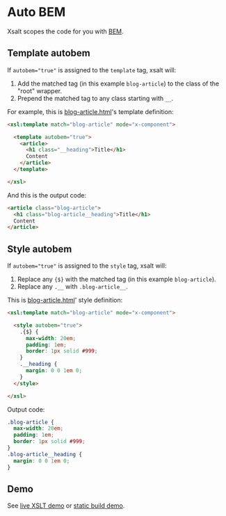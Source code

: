 # Auto BEM

Xsalt scopes the code for you with [BEM](https://getbem.com).

## Template autobem

If `autobem="true"` is assigned to the `template` tag, xsalt will:
1. Add the matched tag (in this example `blog-article`) to the class of the "root" wrapper.
2. Prepend the matched tag to any class starting with `__`.

For example, this is [blog-article.html](./components/blog-article.html)'s template definition:
```html
<xsl:template match="blog-article" mode="x-component">

  <template autobem="true">
    <article>
      <h1 class="__heading">Title</h1>
      Content
    </article>
  </template>

</xsl>
```

And this is the output code:
```html
<article class="blog-article">
  <h1 class="blog-article__heading">Title</h1>
  Content
</article>
```

## Style autobem

If `autobem="true"` is assigned to the `style` tag, xsalt will:
1. Replace any `{$}` with the matched tag (in this example `blog-article`).
2. Replace any `.__` with `.blog-article__`.

This is [blog-article.html](./components/blog-article.html)' style definition:
```html
<xsl:template match="blog-article" mode="x-component">

  <style autobem="true">
    .{$} {
      max-width: 20em;
      padding: 1em;
      border: 1px solid #999;
    }
    .__heading {
      margin: 0 0 1em 0;
    }
  </style>

</xsl>
```

Output code:
```css
.blog-article {
  max-width: 20em;
  padding: 1em;
  border: 1px solid #999;
}
.blog-article__heading {
  margin: 0 0 1em 0;
}
```

## Demo

See [live XSLT demo](https://raw.githack.com/francescozaniol/xsalt/master/examples/autobem/index.xhtml) or [static build demo](https://raw.githack.com/francescozaniol/xsalt/master/examples/autobem/build.html).
